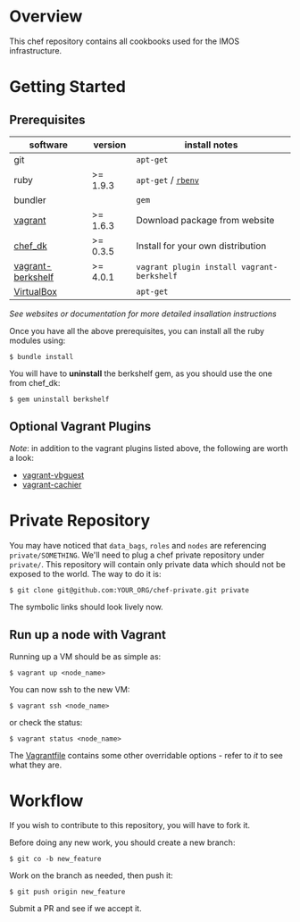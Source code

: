 # Overview

This chef repository contains all cookbooks used for the IMOS infrastructure.

# Getting Started

## Prerequisites

| software | version | install notes |
|----------|---------|---------------|
|git  | | `apt-get` |
|ruby | >= 1.9.3 | `apt-get` / [`rbenv`](https://github.com/sstephenson/rbenv) |
|bundler |  | `gem` |
|[vagrant](http://www.vagrantup.com) | >= 1.6.3 | Download package from website |
|[chef_dk](http://downloads.getchef.com/chef-dk/)| >= 0.3.5 | Install for your own distribution |
|[vagrant-berkshelf](https://github.com/berkshelf/vagrant-berkshelf) | >= 4.0.1 | `vagrant plugin install vagrant-berkshelf` |
|[VirtualBox](https://www.virtualbox.org/wiki/Downloads) |  | `apt-get` |

*See websites or documentation for more detailed insallation instructions*

Once you have all the above prerequisites, you can install all the ruby modules using:
```
$ bundle install
```

You will have to **uninstall** the berkshelf gem, as you should use the one from chef_dk:
```
$ gem uninstall berkshelf
```

## Optional Vagrant Plugins

*Note*: in addition to the vagrant plugins listed above, the following are worth a look:

* [vagrant-vbguest](https://github.com/dotless-de/vagrant-vbguest)
* [vagrant-cachier](http://fgrehm.viewdocs.io/vagrant-cachier)

# Private Repository

You may have noticed that `data_bags`, `roles` and `nodes` are referencing
`private/SOMETHING`. We'll need to plug a chef private repository under
`private/`. This repository will contain only private data which should not be
exposed to the world. The way to do it is:
```
$ git clone git@github.com:YOUR_ORG/chef-private.git private
```

The symbolic links should look lively now.

Run up a node with Vagrant
--------------------------

Running up a VM should be as simple as:
```
$ vagrant up <node_name>
```

You can now ssh to the new VM:
```
$ vagrant ssh <node_name>
```

or check the status:
```
$ vagrant status <node_name>
```


The [Vagrantfile](Vagrantfile) contains some other overridable options - refer to *it* to see what they are.

# Workflow

If you wish to contribute to this repository, you will have to fork it.

Before doing any new work, you should create a new branch:
```
$ git co -b new_feature
```

Work on the branch as needed, then push it:
```
$ git push origin new_feature
```

Submit a PR and see if we accept it.
